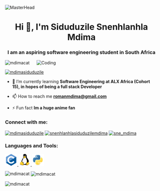 ![MasterHead](https://camo.githubusercontent.com/06cfe055cdd40add0f9ef73fb81b207d6fdcb74b8a3aa077fa4c0b0f1c4c2082/68747470733a2f2f7265732e636c6f7564696e6172792e636f6d2f64646c6f6c6c6874702f696d6167652f75706c6f61642f76313635323830353931372f6772656574696e67735f6e6f7866366b2e676966)
<h1 align="center">Hi 👋, I'm Siduduzile Snenhlanhla Mdima</h1>
<h3 align="center">I am an aspiring software engineering student in South Africa</h3>
<img align="right" alt="Coding" width="400" src="https://media.tenor.com/S59bPkT0pqcAAAAC/programming.gif"
<p align="left"> <img src="https://komarev.com/ghpvc/?username=mdimacat&label=Profile%20views&color=0e75b6&style=flat" alt="mdimacat" /> </p>

<p align="left"> <a href="https://twitter.com/mdimasiduduzile" target="blank"><img src="https://img.shields.io/twitter/follow/mdimasiduduzile?logo=twitter&style=for-the-badge" alt="mdimasiduduzile" /></a> </p>

- 🌱 I’m currently learning **Software Engineering at ALX Africa (Cohort 15), in hopes of being a full stack Developer**

- 📫 How to reach me **romanmdima@gmail.com**

- ⚡ Fun fact **Im a huge anime fan**

<h3 align="left">Connect with me:</h3>
<p align="left">
<a href="https://twitter.com/mdimasiduduzile" target="blank"><img align="center" src="https://raw.githubusercontent.com/rahuldkjain/github-profile-readme-generator/master/src/images/icons/Social/twitter.svg" alt="mdimasiduduzile" height="30" width="40" /></a>
<a href="https://linkedin.com/in/snenhlanhlasiduduzilemdima" target="blank"><img align="center" src="https://raw.githubusercontent.com/rahuldkjain/github-profile-readme-generator/master/src/images/icons/Social/linked-in-alt.svg" alt="snenhlanhlasiduduzilemdima" height="30" width="40" /></a>
<a href="https://instagram.com/sne_mdima" target="blank"><img align="center" src="https://raw.githubusercontent.com/rahuldkjain/github-profile-readme-generator/master/src/images/icons/Social/instagram.svg" alt="sne_mdima" height="30" width="40" /></a>
</p>

<h3 align="left">Languages and Tools:</h3>
<p align="left"> <a href="https://www.cprogramming.com/" target="_blank" rel="noreferrer"> <img src="https://raw.githubusercontent.com/devicons/devicon/master/icons/c/c-original.svg" alt="c" width="40" height="40"/> </a> <a href="https://www.linux.org/" target="_blank" rel="noreferrer"> <img src="https://raw.githubusercontent.com/devicons/devicon/master/icons/linux/linux-original.svg" alt="linux" width="40" height="40"/> </a> <a href="https://www.python.org" target="_blank" rel="noreferrer"> <img src="https://raw.githubusercontent.com/devicons/devicon/master/icons/python/python-original.svg" alt="python" width="40" height="40"/> </a> </p>

<p><img align="left" src="https://github-readme-stats.vercel.app/api/top-langs?username=mdimacat&show_icons=true&locale=en&layout=compact" alt="mdimacat" /></p>

<p>&nbsp;<img align="center" src="https://github-readme-stats.vercel.app/api?username=mdimacat&show_icons=true&locale=en" alt="mdimacat" /></p>

<p><img align="center" src="https://github-readme-streak-stats.herokuapp.com/?user=mdimacat&" alt="mdimacat" /></p>

